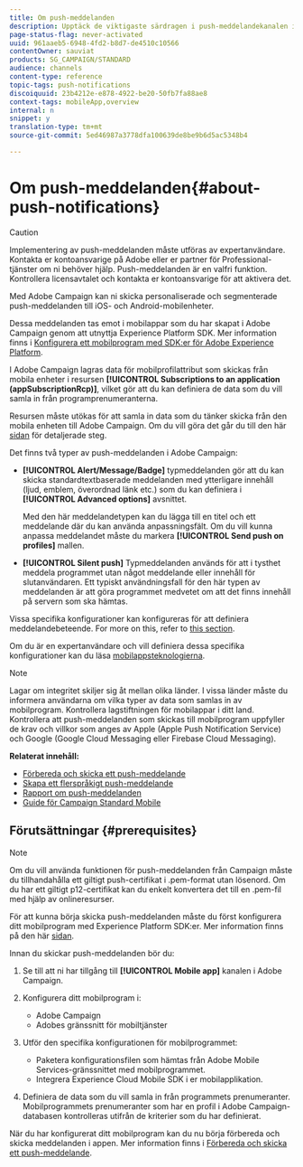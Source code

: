 ```yaml
---
title: Om push-meddelanden
description: Upptäck de viktigaste särdragen i push-meddelandekanalen i Adobe Campaign.
page-status-flag: never-activated
uuid: 961aaeb5-6948-4fd2-b8d7-de4510c10566
contentOwner: sauviat
products: SG_CAMPAIGN/STANDARD
audience: channels
content-type: reference
topic-tags: push-notifications
discoiquuid: 23b4212e-e878-4922-be20-50fb7fa88ae8
context-tags: mobileApp,overview
internal: n
snippet: y
translation-type: tm+mt
source-git-commit: 5ed46987a3778dfa100639de8be9b6d5ac5348b4

---
```



# Om push-meddelanden{#about-push-notifications}

>[!CAUTION]
>
>Implementering av push-meddelanden måste utföras av expertanvändare. Kontakta er kontoansvarige på Adobe eller er partner för Professional-tjänster om ni behöver hjälp. Push-meddelanden är en valfri funktion. Kontrollera licensavtalet och kontakta er kontoansvarige för att aktivera det.

Med Adobe Campaign kan ni skicka personaliserade och segmenterade push-meddelanden till iOS- och Android-mobilenheter.

Dessa meddelanden tas emot i mobilappar som du har skapat i Adobe Campaign genom att utnyttja Experience Platform SDK. Mer information finns i [Konfigurera ett mobilprogram med SDK:er för Adobe Experience Platform](https://helpx.adobe.com/campaign/kb/configuring-app-sdk.html).

I Adobe Campaign lagras data för mobilprofilattribut som skickas från mobila enheter i resursen **[!UICONTROL Subscriptions to an application (appSubscriptionRcp)]**, vilket gör att du kan definiera de data som du vill samla in från programprenumeranterna.

Resursen måste utökas för att samla in data som du tänker skicka från den mobila enheten till Adobe Campaign. Om du vill göra det går du till den här [sidan](../../developing/using/extending-the-subscriptions-to-an-application-resource.md) för detaljerade steg.

Det finns två typer av push-meddelanden i Adobe Campaign:

* **[!UICONTROL Alert/Message/Badge]** typmeddelanden gör att du kan skicka standardtextbaserade meddelanden med ytterligare innehåll (ljud, emblem, överordnad länk etc.) som du kan definiera i **[!UICONTROL Advanced options]** avsnittet.

   Med den här meddelandetypen kan du lägga till en titel och ett meddelande där du kan använda anpassningsfält. Om du vill kunna anpassa meddelandet måste du markera **[!UICONTROL Send push on profiles]** mallen.

* **[!UICONTROL Silent push]** Typmeddelanden används för att i tysthet meddela programmet utan något meddelande eller innehåll för slutanvändaren. Ett typiskt användningsfall för den här typen av meddelanden är att göra programmet medvetet om att det finns innehåll på servern som ska hämtas.

Vissa specifika konfigurationer kan konfigureras för att definiera meddelandebeteende. For more on this, refer to [this section](../../channels/using/customizing-a-push-notification.md).

Om du är en expertanvändare och vill definiera dessa specifika konfigurationer kan du läsa [mobilappsteknologierna](https://helpx.adobe.com/campaign/kb/acs-article-list.html).

>[!NOTE]
>
>Lagar om integritet skiljer sig åt mellan olika länder. I vissa länder måste du informera användarna om vilka typer av data som samlas in av mobilprogram. Kontrollera lagstiftningen för mobilappar i ditt land. Kontrollera att push-meddelanden som skickas till mobilprogram uppfyller de krav och villkor som anges av Apple (Apple Push Notification Service) och Google (Google Cloud Messaging eller Firebase Cloud Messaging).

**Relaterat innehåll:**

* [Förbereda och skicka ett push-meddelande](../../channels/using/preparing-and-sending-a-push-notification.md)
* [Skapa ett flerspråkigt push-meddelande](../../channels/using/creating-a-multilingual-push-notification.md)
* [Rapport om push-meddelanden](../../reporting/using/push-notification-report.md)
* [Guide för Campaign Standard Mobile](https://helpx.adobe.com/campaign/kb/acs-mobile.html)

## Förutsättningar {#prerequisites}

>[!NOTE]
>Om du vill använda funktionen för push-meddelanden från Campaign måste du tillhandahålla ett giltigt push-certifikat i .pem-format utan lösenord.
Om du har ett giltigt p12-certifikat kan du enkelt konvertera det till en .pem-fil med hjälp av onlineresurser.

För att kunna börja skicka push-meddelanden måste du först konfigurera ditt mobilprogram med Experience Platform SDK:er. Mer information finns på den här [sidan](https://helpx.adobe.com/campaign/kb/configuring-app-sdk.html).

Innan du skickar push-meddelanden bör du:

1. Se till att ni har tillgång till **[!UICONTROL Mobile app]** kanalen i Adobe Campaign.
1. Konfigurera ditt mobilprogram i:

   * Adobe Campaign
   * Adobes gränssnitt för mobiltjänster

1. Utför den specifika konfigurationen för mobilprogrammet:

   * Paketera konfigurationsfilen som hämtas från Adobe Mobile Services-gränssnittet med mobilprogrammet.
   * Integrera Experience Cloud Mobile SDK i er mobilapplikation.

1. Definiera de data som du vill samla in från programmets prenumeranter. Mobilprogrammets prenumeranter som har en profil i Adobe Campaign-databasen kontrolleras utifrån de kriterier som du har definierat.

När du har konfigurerat ditt mobilprogram kan du nu börja förbereda och skicka meddelanden i appen. Mer information finns i [Förbereda och skicka ett push-meddelande](../../channels/using/preparing-and-sending-a-push-notification.md).
